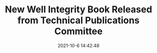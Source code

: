 ---
"title": "New Well Integrity Book Released from Technical Publications Committee"
"date": "2021-10-6 14:42:48"
"feed_name": "IADC"
"feed_website": "https://www.iadc.org/"
"feed_rss": "https://www.iadc.org/feed/"
"link": "https://www.iadc.org/drillbits/new-well-integrity-book-released-from-technical-publications-committee/"
"source": "None"
"file": "_posts/2021-1-1-12c041db77680a54ab0a32d66aaf6a74ff4f91b4.md"
"accident": "0"
"drilling": "0"
"dead": "0"
"injured": "0"
"arrested": "0"
"place": "unknown place"
"where": "unknown site"
"causes": "unknown"
"place_uri": "unknown place"
---